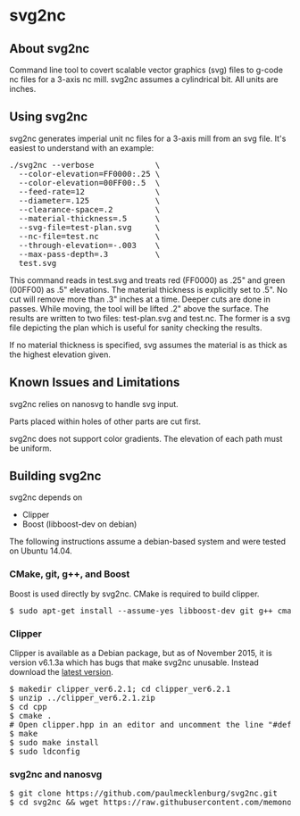 svg2nc
======

## About svg2nc

Command line tool to covert scalable vector graphics (svg) files to g-code nc files for a 3-axis nc mill. svg2nc assumes a cylindrical bit. All units are inches.


## Using svg2nc

svg2nc generates imperial unit nc files for a 3-axis mill from an svg file. It's easiest to understand with an example:

<pre>
./svg2nc --verbose             \
  --color-elevation=FF0000:.25 \
  --color-elevation=00FF00:.5  \
  --feed-rate=12               \
  --diameter=.125              \
  --clearance-space=.2         \
  --material-thickness=.5      \
  --svg-file=test-plan.svg     \
  --nc-file=test.nc            \
  --through-elevation=-.003    \
  --max-pass-depth=.3          \
  test.svg
</pre>

This command reads in test.svg and treats red (FF0000) as .25" and green (00FF00) as .5" elevations. The material thickness is explicitly set to .5". No cut will remove more than .3" inches at a time. Deeper cuts are done in passes. While moving, the tool will be lifted .2" above the surface. The results are written to two files: test-plan.svg and test.nc. The former is a svg file depicting the plan which is useful for sanity checking the results.

If no material thickness is specified, svg assumes the material is as thick as the highest elevation given.


## Known Issues and Limitations

svg2nc relies on nanosvg to handle svg input.

Parts placed within holes of other parts are cut first.

svg2nc does not support color gradients. The elevation of each path must be uniform.


## Building svg2nc

svg2nc depends on
* Clipper
* Boost (libboost-dev on debian)

The following instructions assume a debian-based system and were tested on Ubuntu 14.04.

### CMake, git, g++, and Boost
Boost is used directly by svg2nc. CMake is required to build clipper.
<pre>
$ sudo apt-get install --assume-yes libboost-dev git g++ cmake
</pre>

### Clipper
Clipper is available as a Debian package, but as of November 2015, it is version v6.1.3a which has bugs that make svg2nc unusable. Instead download the [latest version](http://www.angusj.com/delphi/clipper.php).
<pre>
$ makedir clipper_ver6.2.1; cd clipper_ver6.2.1
$ unzip ../clipper_ver6.2.1.zip
$ cd cpp
$ cmake .
# Open clipper.hpp in an editor and uncomment the line "#define use_lines".
$ make
$ sudo make install
$ sudo ldconfig
</pre>

### svg2nc and nanosvg
<pre>
$ git clone https://github.com/paulmecklenburg/svg2nc.git
$ cd svg2nc && wget https://raw.githubusercontent.com/memononen/nanosvg/master/src/nanosvg.h && make
</pre>
